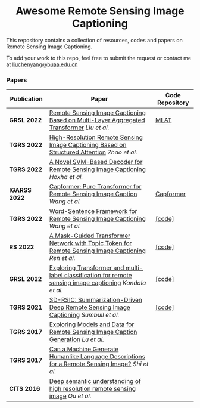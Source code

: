 <div align="center">
<h1>Awesome Remote Sensing Image Captioning</h1>
</div>

This repository contains a collection of resources, codes and papers on Remote Sensing Image Captioning.

To add your work to this repo, feel free to submit the request or contact me at liuchenyang@buaa.edu.cn

[//]: # (### Datasets)

[//]: # (| Dataset info | Description |)

[//]: # (|---|---|)

[//]: # (| [NWPU-Captions]&#40;https://ieeexplore.ieee.org/document/9866055/&#41;<br/>> Huazhong University of Science and Technology<br/> >English<br/>> 2022<br/>> 45 categories<br/>> 31500 images<br/>> 30 m - 0.2 m | <div align="center"><img src="assets/NWPU-Captions.jpg" width="300"></div><br/>The NWPU-Captions dataset is a larger and more challenging benchmark dataset for remote sensing image captioning, containing 157,500 manually annotated sentences and 31,500 images, offering a greater data volume, category variety, description richness, and wider coverage of complex scenes and vocabulary. |)

[//]: # (| [RSICD]&#40;https://ieeexplore.ieee.org/document/8240966&#41;<br/>> University of Chinese Academy of Sciences<br/> >English<br/>> 2018<br/>> 30 categories<br/>> 10921 images | <div align="center"><img src="https://ieeexplore.ieee.org/mediastore_new/IEEE/content/media/36/8323433/8240966/lu1-2776321-large.gif" width="300"></div><br/>It contains more than ten thousands remote sensing images which are collected from Google Earth, Baidu Map, MapABC and Tianditu. |)

[//]: # (| [Sydney captions]&#40;https://ieeexplore.ieee.org/document/7546397&#41;<br/>> University of the Chinese Academy of Sciences<br/> >English<br/>> 2016<br/>> 7 categories<br/>> 613 images<br/>> 0.5m | <div align="center"><img src="https://ieeexplore.ieee.org/mediastore_new/IEEE/content/media/7536293/7546377/7546397/7546397-fig-4-source-large.gif" width="300"></div><br/>It contains 7 different scene categories and totally has 613 HSR images. |)

[//]: # (| [UCM captions]&#40;https://ieeexplore.ieee.org/document/7546397&#41;<br/>> University of the Chinese Academy of Sciences<br/> >English<br/>> 2016<br/>> 21 categories<br/>> 2100 images<br/>> 0.3048m | <div align="center"><img src="https://ieeexplore.ieee.org/mediastore_new/IEEE/content/media/7536293/7546377/7546397/7546397-fig-4-source-large.gif" width="300"></div><br/>It is based on the UC Merced Land Use Dataset and has  2100 HSR images which are divided into 21 challenging scene categories. |)


### Papers
| Publication     | Paper                                                                                                                                                     | Code Repository                                                                                                            |
|-----------------|-----------------------------------------------------------------------------------------------------------------------------------------------------------|----------------------------------------------------------------------------------------------------------------------------|
| **GRSL 2022**   | [Remote Sensing Image Captioning Based on Multi-Layer Aggregated Transformer](https://ieeexplore.ieee.org/document/9709791) *Liu et al.*                  | [MLAT](https://github.com/Chen-Yang-Liu/MLAT)                                                                              
| **TGRS 2022**   | [High-Resolution Remote Sensing Image Captioning Based on Structured Attention](https://ieeexplore.ieee.org/document/9400386) *Zhao et al.*               |                                                                                                                            |
| **TGRS 2022**   | [A Novel SVM-Based Decoder for Remote Sensing Image Captioning](https://ieeexplore.ieee.org/document/9521989) *Hoxha et al.*                              |                                                                                                                            |
| **IGARSS 2022** | [Capformer: Pure Transformer for Remote Sensing Image Caption](https://ieeexplore.ieee.org/document/9883199) *Wang et al.* | [Capformer](https://github.com/Junjue-Wang/CapFormer)                                                                      
| **TGRS 2022**   | [Word-Sentence Framework for Remote Sensing Image Captioning](https://ieeexplore.ieee.org/document/9308980) *Wang et al.* | [[code]](https://github.com/hw2hwei/WordSent)
| **RS   2022**   | [A Mask-Guided Transformer Network with Topic Token for Remote Sensing Image Captioning](https://www.mdpi.com/2072-4292/14/12/2939) *Ren et al.* | [[code]](https://github.com/Meditation0119/a-mask-guided-transformer-with-topic-token-for-remote-sensing-image-captioning) 
| **GRSL 2022**   | [Exploring Transformer and multi-label classification for remote sensing image captioning](https://ieeexplore.ieee.org/document/9855519) *Kandala et al.* | [[code]](https://github.com/hiteshK03/Remote-sensing-image-captioning-with-transformer-and-multilabel-classification)      
| **TGRS 2021**   | [SD-RSIC: Summarization-Driven Deep Remote Sensing Image Captioning](https://ieeexplore.ieee.org/document/9239371) *Sumbull et al.*                       | [[code]](https://git.tu-berlin.de/rsim/SD-RSIC)<br/>                                                                       
| **TGRS 2017**   | [Exploring Models and Data for Remote Sensing Image Caption Generation](https://ieeexplore.ieee.org/document/8240966) *Lu et al.*                         |
| **TGRS 2017**   | [Can a Machine Generate Humanlike Language Descriptions for a Remote Sensing Image?](https://ieeexplore.ieee.org/document/7891049) *Shi et al.*           |
| **CITS 2016**   | [Deep semantic understanding of high resolution remote sensing image](https://ieeexplore.ieee.org/abstract/document/7546397) *Qu et al.*                  |


